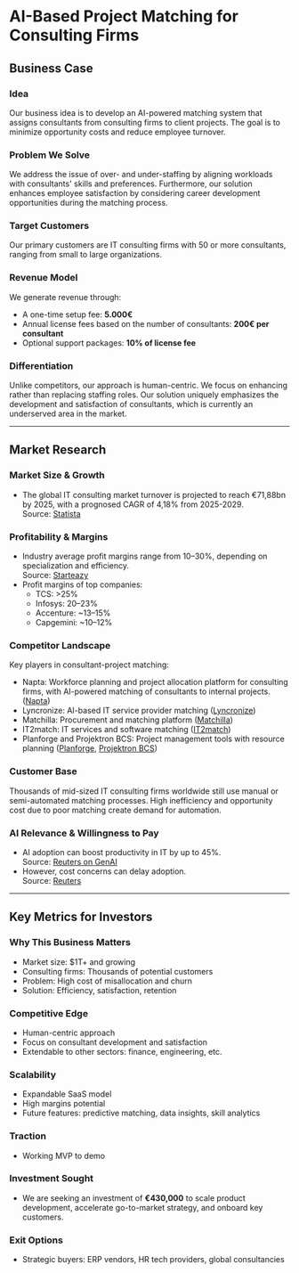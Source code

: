 # AI-Based Project Matching for Consulting Firms

## Business Case

### Idea
Our business idea is to develop an AI-powered matching system that assigns consultants from consulting firms to client projects. The goal is to minimize opportunity costs and reduce employee turnover.

### Problem We Solve
We address the issue of over- and under-staffing by aligning workloads with consultants' skills and preferences. Furthermore, our solution enhances employee satisfaction by considering career development opportunities during the matching process.

### Target Customers
Our primary customers are IT consulting firms with 50 or more consultants, ranging from small to large organizations.

### Revenue Model
We generate revenue through:
- A one-time setup fee: **5.000€**
- Annual license fees based on the number of consultants: **200€ per consultant**
- Optional support packages: **10% of license fee**

### Differentiation
Unlike competitors, our approach is human-centric. We focus on enhancing rather than replacing staffing roles. Our solution uniquely emphasizes the development and satisfaction of consultants, which is currently an underserved area in the market.

---

## Market Research

### Market Size & Growth
- The global IT consulting market turnover is projected to reach €71,88bn by 2025, with a prognosed CAGR of 4,18% from 2025-2029.  
  Source: [Statista](https://de.statista.com/outlook/tmo/it-services/it-beratung-implementierung/weltweit)

### Profitability & Margins
- Industry average profit margins range from 10–30%, depending on specialization and efficiency.  
  Source: [Starteazy](https://starteazy.in/blog/profit-margin-in-it-consulting-the-good-and-the-bad)
- Profit margins of top companies:
  - TCS: >25%
  - Infosys: 20–23%
  - Accenture: ~13–15%
  - Capgemini: ~10–12%

### Competitor Landscape
Key players in consultant-project matching:
- Napta: Workforce planning and project allocation platform for consulting firms, with AI-powered matching of consultants to internal projects. ([Napta](https://www.napta.io/))
- Lyncronize: AI-based IT service provider matching ([Lyncronize](https://lyncronize.com))
- Matchilla: Procurement and matching platform ([Matchilla](https://matchilla.de))
- IT2match: IT services and software matching ([IT2match](https://www.it2match.de))
- Planforge and Projektron BCS: Project management tools with resource planning ([Planforge](https://de.wikipedia.org/wiki/Planforge), [Projektron BCS](https://de.wikipedia.org/wiki/Projektron_BCS))

### Customer Base
Thousands of mid-sized IT consulting firms worldwide still use manual or semi-automated matching processes. High inefficiency and opportunity cost due to poor matching create demand for automation.

### AI Relevance & Willingness to Pay
- AI adoption can boost productivity in IT by up to 45%.  
  Source: [Reuters on GenAI](https://www.reuters.com/technology/artificial-intelligence/genai-boost-indias-it-industrys-productivity-by-up-45-ey-india-survey-shows-2025-02-10/)
- However, cost concerns can delay adoption.  
  Source: [Reuters](https://www.reuters.com/technology/cost-concerns-could-delay-ai-ramp-up-among-it-clients-infosys-exec-says-2024-02-26/)

---

## Key Metrics for Investors

### Why This Business Matters
- Market size: $1T+ and growing
- Consulting firms: Thousands of potential customers
- Problem: High cost of misallocation and churn
- Solution: Efficiency, satisfaction, retention

### Competitive Edge
- Human-centric approach
- Focus on consultant development and satisfaction
- Extendable to other sectors: finance, engineering, etc.

### Scalability
- Expandable SaaS model
- High margins potential
- Future features: predictive matching, data insights, skill analytics

### Traction
- Working MVP to demo

### Investment Sought
- We are seeking an investment of **€430,000** to scale product development, accelerate go-to-market strategy, and onboard key customers.

### Exit Options
- Strategic buyers: ERP vendors, HR tech providers, global consultancies
